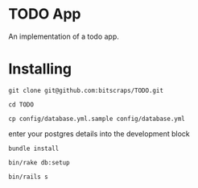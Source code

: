 # TODO App

An implementation of a todo app.

# Installing

``git clone git@github.com:bitscraps/TODO.git``

``cd TODO``

``cp config/database.yml.sample config/database.yml ``

enter your postgres details into the development block

``bundle install``

``bin/rake db:setup``

``bin/rails s``

